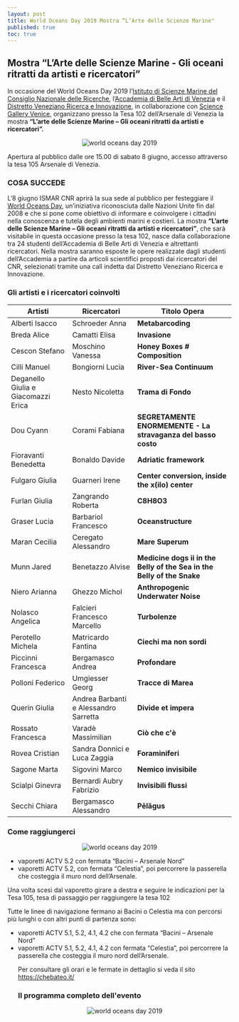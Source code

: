 ```yaml
---
layout: post
title: World Oceans Day 2019 Mostra “L’Arte delle Scienze Marine"
published: true
toc: true
---
```

## Mostra “L’Arte delle Scienze Marine - Gli oceani ritratti da artisti e ricercatori”

In occasione del World Oceans Day 2019 l’[Istituto di Scienze Marine del Consiglio Nazionale delle Ricerche](http://www.ismar.cnr.it/), l’[Accademia di Belle Arti di Venezia](http://accademiavenezia.it) e il [Distretto Veneziano Ricerca e Innovazione](http://distrettovenezianoricerca.it), in collaborazione con [Science Gallery Venice](http://venice.sciencegallery.com), organizzano presso la Tesa 102 dell’Arsenale di Venezia la mostra **“L’arte delle Scienze Marine – Gli oceani ritratti da artisti e ricercatori”.**

<div style="text-align:center">
  <img src="{{ site.baseurl }}/assets/posts/WOD1.jpg" alt="world oceans day 2019" />
</div>


Apertura al pubblico dalle ore 15.00 di sabato 8 giugno, accesso attraverso la tesa 105 Arsenale di Venezia.

### COSA SUCCEDE

L’8 giugno ISMAR CNR aprirà la sua sede al pubblico per festeggiare il [World Oceans Day](https://www.worldoceansday.org/), un’iniziativa riconosciuta dalle Nazioni Unite fin dal 2008 e che si pone come obiettivo di informare e coinvolgere i cittadini nella conoscenza e tutela degli ambienti marini e costieri.
La mostra **“L’arte delle Scienze Marine – Gli oceani ritratti  da artisti e ricercatori”**, che sarà visitabile in questa occasione presso la tesa 102, nasce dalla collaborazione tra 24 studenti dell’Accademia di Belle Arti di Venezia e altrettanti ricercatori. Nella mostra saranno esposte le opere realizzate dagli studenti dell’Accademia a partire da articoli scientifici proposti dai ricercatori del CNR, selezionati tramite una call indetta dal Distretto Veneziano Ricerca e Innovazione.

### Gli artisti e i ricercatori coinvolti

|**Artisti**|**Ricercatori**|**Titolo Opera**|
|--- |--- |--- |
|Alberti Isacco|Schroeder Anna|**Metabarcoding**|
|Breda Alice|Camatti Elisa|**Invasione**|
|Cescon Stefano|Moschino Vanessa|**Honey Boxes # Composition**|
|Cilli Manuel|Bongiorni Lucia|**River-Sea Continuum**|
|Deganello Giulia e  Giacomazzi Erica|Nesto Nicoletta|**Trama di Fondo**|
|Dou Cyann|Corami Fabiana|**SEGRETAMENTE ENORMEMENTE - La stravaganza del basso costo**|
|Fioravanti Benedetta|Bonaldo Davide|**Adriatic framework**|
|Fulgaro Giulia|Guarneri Irene|**Center conversion, inside the x(ilo) center**|
|Furlan Giulia|Zangrando Roberta|**C8H8O3**|
|Graser Lucia|Barbariol Francesco|**Oceanstructure**|
|Maran Cecilia|Ceregato Alessandro|**Mare Superum**|
|Munn Jared|Benetazzo Alvise|**Medicine dogs ii in the Belly of the Sea in the Belly of the Snake**|
|Niero Arianna|Ghezzo Michol|**Anthropogenic Underwater Noise**|
|Nolasco Angelica|Falcieri Francesco Marcello|**Turbolenze**|
|Perotello Michela|Matricardo Fantina|**Ciechi ma non sordi**|
|Piccinni Francesca|Bergamasco Andrea|**Profondare**|
|Polloni Federico|Umgiesser Georg|**Tracce di Marea**|
|Querin Giulia|Andrea Barbanti e Alessandro Sarretta|**Divide et impera**|
|Rossato Francesca|Varadè Massimilian|**Ciò che c'è**|
|Rovea Cristian|Sandra Donnici e Luca Zaggia|**Foraminiferi**|
|Sagone Marta|Sigovini Marco|**Nemico invisibile**|
|Scialpi Ginevra|Bernardi Aubry Fabrizio|**Invisibili flussi**|
|Secchi Chiara|Bergamasco Alessandro|**Pĕlăgus**|

### Come raggiungerci

<div style="text-align:center">
  <img src="{{ site.baseurl }}/assets/posts/mappa_cnr_ismar.jpeg" alt="world oceans day 2019" />
</div>

<ul>
<li> vaporetti ACTV 5.2 con fermata “Bacini – Arsenale Nord” </li>

<li>vaporetti ACTV 5.2, con fermata “Celestia”, poi percorrere la passerella che costeggia il muro nord dell’Arsenale.</li>
</ul>

Una volta scesi dal vaporetto girare a destra e seguire le indicazioni per la Tesa 105, tesa di passaggio per raggiungere la tesa 102

Tutte le linee di navigazione fermano ai Bacini o Celestia ma con
percorsi più lunghi o con altri punti di partenza sono:
<ul>
<li>vaporetti ACTV 5.1, 5.2, 4.1, 4.2 che con fermata “Bacini –
Arsenale Nord” </li>
<li> vaporetti ACTV 5.1, 5.2, 4.1, 4.2 con fermata “Celestia”, poi percorrere la passerella che costeggia il muro nord dell’Arsenale.</li>

Per consultare gli orari e le fermate in dettaglio si veda il sito
https://chebateo.it/

### Il programma completo dell'evento

<div style="text-align:center">
  <img src="{{ site.baseurl }}/assets/posts/volantino.jpg" alt="world oceans day 2019" />
</div>
